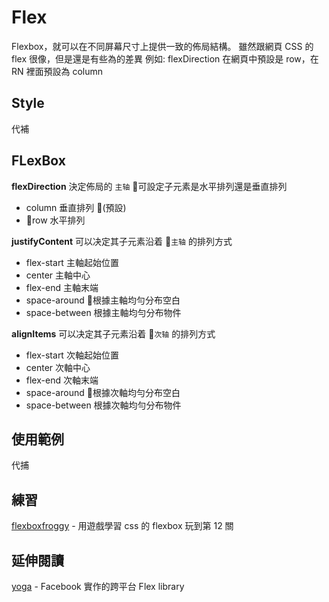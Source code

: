 # Flex

Flexbox，就可以在不同屏幕尺寸上提供一致的佈局結構。
雖然跟網頁 CSS 的 flex 很像，但是還是有些為的差異
例如: flexDirection 在網頁中預設是 row，在 RN 裡面預設為 column

## Style
代補

## FLexBox

**flexDirection**
決定佈局的 `主轴`
可設定子元素是水平排列還是垂直排列
- column 垂直排列 (預設)
- row 水平排列

**justifyContent**
可以决定其子元素沿着 `主轴` 的排列方式
- flex-start 主軸起始位置
- center 主軸中心
- flex-end 主軸末端
- space-around 根據主軸均勻分布空白
- space-between 根據主軸均勻分布物件


**alignItems**
可以决定其子元素沿着 `次轴` 的排列方式
- flex-start 次軸起始位置
- center 次軸中心
- flex-end 次軸末端
- space-around 根據次軸均勻分布空白
- space-between 根據次軸均勻分布物件

## 使用範例
代捕

## 練習
[flexboxfroggy](http://flexboxfroggy.com/) - 用遊戲學習 css 的 flexbox
玩到第 12 關

## 延伸閱讀
[yoga](https://github.com/facebook/yoga) - Facebook 實作的跨平台 Flex library 